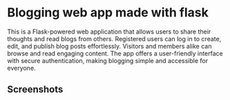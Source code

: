 
# Blogging web app made with flask

This is a Flask-powered web application that allows users to share their thoughts and read blogs from others. Registered users can log in to create, edit, and publish blog posts effortlessly. Visitors and members alike can browse and read engaging content. The app offers a user-friendly interface with secure authentication, making blogging simple and accessible for everyone.


## Screenshots



